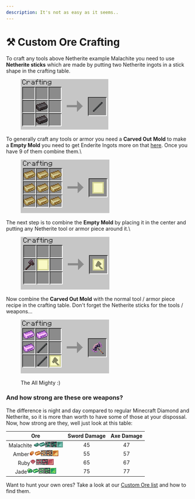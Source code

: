 ```yaml
---
description: It's not as easy as it seems..
---
```


# ⚒️ Custom Ore Crafting

To craft any tools above Netherite example Malachite you need to use **Netherite sticks** which are made by putting two Netherite ingots in a stick shape in the crafting table.

<figure><img src="../.gitbook/assets/image (264).png" alt=""><figcaption></figcaption></figure>

To generally craft any tools or armor you need a **Carved Out** **Mold** to make a **Empty Mold** you need to get Enderite Ingots more on that [here](../modded-survival/end/custom-ores.md). Once you have 9 of them combine them.\


<figure><img src="../.gitbook/assets/image (265).png" alt=""><figcaption></figcaption></figure>

The next step is to combine the **Empty Mold** by placing it in the center and putting any Netherite tool or armor piece around it.\


<figure><img src="../.gitbook/assets/image (266).png" alt=""><figcaption></figcaption></figure>

Now combine the **Carved Out Mold** with the normal tool / armor piece recipe in the crafting table. Don't forget the Netherite sticks for the tools / weapons...

<figure><img src="../.gitbook/assets/image (267).png" alt=""><figcaption><p>The All Mighty :)</p></figcaption></figure>



### And how strong are these ore weapons?

The difference is night and day compared to regular Minecraft Diamond and Netherite, so it is more than worth to have some of those at your dispossal. Now, how strong are they, well just look at this table:



|                                                                                                                               Ore                                                                                                                               | Sword Damage | Axe Damage |
| :-------------------------------------------------------------------------------------------------------------------------------------------------------------------------------------------------------------------------------------------------------------: | :----------: | :--------: |
| Malachite ![](<../.gitbook/assets/malachite (3).png>)![](<../.gitbook/assets/malachite_ingot (2).png>)![](<../.gitbook/assets/malachite_ore (3).png>)![](<../.gitbook/assets/deepslate_malachite_ore (3).png>)![](<../.gitbook/assets/malachite_block (2).png>) |      45      |     47     |
|                          Amber![](../.gitbook/assets/amber_shard.png)![](../.gitbook/assets/amber_ingot.png)![](../.gitbook/assets/amber_ore.png)![](../.gitbook/assets/deepslate_amber_ore.png)![](../.gitbook/assets/amber_block.png)                         |      55      |     57     |
|                                             Ruby![](<../.gitbook/assets/image (319).png>)![](<../.gitbook/assets/image (320).png>)![](<../.gitbook/assets/image (318).png>)![](<../.gitbook/assets/image (321).png>)                                            |      65      |     67     |
|               Jade![](<../.gitbook/assets/raw_jade (1).png>)![](<../.gitbook/assets/jade_ingot (2).png>)![](<../.gitbook/assets/jade_ore (1).png>)![](<../.gitbook/assets/deepslate_jade_ore (1).png>)![](<../.gitbook/assets/jade_block (1).png>)              |      75      |     77     |

Want to hunt your own ores? Take a look at our [Custom Ore list](https://app.gitbook.com/o/V9JJW6LzBqSnTmzT53Mm/s/l667Rvtxw4HiL4xdlgCk/) and how to find them.
